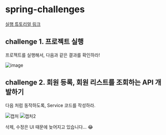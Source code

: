 # spring-challenges

[실행 튜토리얼 링크](https://heathered-dress-bc9.notion.site/f628e7a543be4118b428634322d34a15)

## challenge 1. 프로젝트 실행

프로젝트를 실행해서, 다음과 같은 결과를 확인하라!

![image](https://user-images.githubusercontent.com/92802207/200161185-9b443b3f-d206-413f-9fd3-1d2778cac196.png)

## challenge 2. 회원 등록, 회원 리스트를 조회하는 API 개발하기

다음 처럼 동작하도록, Service 코드를 작성하라.

![캡처](https://user-images.githubusercontent.com/92802207/202599284-8f247422-0d60-49fc-8010-69f114df3fef.png)
![캡처2](https://user-images.githubusercontent.com/92802207/202599363-3002ceec-3928-4ecd-969e-91b4fbca9bca.png)

삭제, 수정은 UI 때문에 늦어지고 있습니다... 😂



